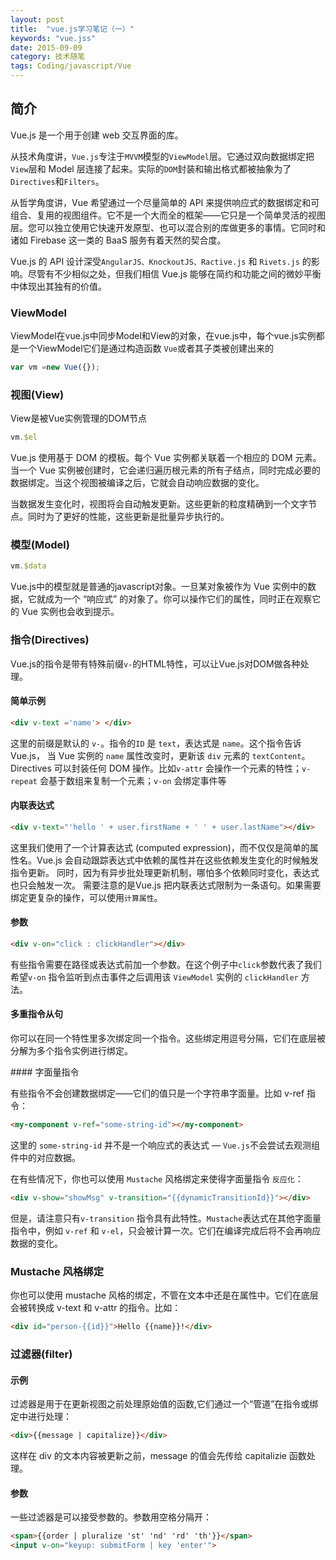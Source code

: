 ```yaml
---
layout: post
title:  "vue.js学习笔记（一）"
keywords: "vue.jss"
date: 2015-09-09
category: 技术随笔
tags: Coding/javascript/Vue
---
```


## 简介

Vue.js 是一个用于创建 web 交互界面的库。

从技术角度讲，`Vue.js`专注于`MVVM`模型的`ViewModel`层。它通过双向数据绑定把`View`层和 Model 层连接了起来。实际的`DOM`封装和输出格式都被抽象为了`Directives`和`Filters`。

从哲学角度讲，Vue 希望通过一个尽量简单的 API 来提供响应式的数据绑定和可组合、复用的视图组件。它不是一个大而全的框架——它只是一个简单灵活的视图层。您可以独立使用它快速开发原型、也可以混合别的库做更多的事情。它同时和诸如 Firebase 这一类的 BaaS 服务有着天然的契合度。

Vue.js 的 API 设计深受`AngularJS、KnockoutJS、Ractive.js` 和 `Rivets.js` 的影响。尽管有不少相似之处，但我们相信 Vue.js 能够在简约和功能之间的微妙平衡中体现出其独有的价值。

### ViewModel

ViewModel在vue.js中同步Model和View的对象，在vue.js中，每个vue.js实例都是一个ViewModel它们是通过构造函数 `Vue`或者其子类被创建出来的

```javascript
var vm =new Vue({});
```

### 视图(View)

View是被Vue实例管理的DOM节点

```javascript
vm.$el
```
Vue.js 使用基于 DOM 的模板。每个 Vue 实例都关联着一个相应的 DOM 元素。当一个 Vue 实例被创建时，它会递归遍历根元素的所有子结点，同时完成必要的数据绑定。当这个视图被编译之后，它就会自动响应数据的变化。

当数据发生变化时，视图将会自动触发更新。这些更新的粒度精确到一个文字节点。同时为了更好的性能，这些更新是批量异步执行的。

<!-- more -->

### 模型(Model)

```javascript
vm.$data
```
Vue.js中的模型就是普通的javascript对象。一旦某对象被作为 Vue 实例中的数据，它就成为一个 “响应式” 的对象了。你可以操作它们的属性，同时正在观察它的 Vue 实例也会收到提示。

### 指令(Directives)

Vue.js的指令是带有特殊前缀`v-`的HTML特性，可以让Vue.js对DOM做各种处理。
#### 简单示例

```html
<div v-text ='name'> </div>
```
这里的前缀是默认的 `v-`。指令的`ID` 是 `text`，表达式是 `name`。这个指令告诉 Vue.js， 当 Vue 实例的 `name` 属性改变时，更新该 `div` 元素的 `textContent`。
Directives 可以封装任何 DOM 操作。比如`v-attr` 会操作一个元素的特性；`v-repeat` 会基于数组来复制一个元素；`v-on` 会绑定事件等
#### 内联表达式

```html
<div v-text="'hello ' + user.firstName + ' ' + user.lastName"></div>
```

这里我们使用了一个计算表达式 (computed expression)，而不仅仅是简单的属性名。Vue.js 会自动跟踪表达式中依赖的属性并在这些依赖发生变化的时候触发指令更新。
同时，因为有异步批处理更新机制，哪怕多个依赖同时变化，表达式也只会触发一次。
需要注意的是Vue.js 把内联表达式限制为一条语句。如果需要绑定更复杂的操作，可以使用`计算属性`。
#### 参数

```html
<div v-on="click : clickHandler"></div>
```
有些指令需要在路径或表达式前加一个参数。在这个例子中`click`参数代表了我们希望`v-on` 指令监听到点击事件之后调用该 `ViewModel` 实例的 `clickHandler` 方法。

#### 多重指令从句

你可以在同一个特性里多次绑定同一个指令。这些绑定用逗号分隔，它们在底层被分解为多个指令实例进行绑定。

<div v-on="
  click   : onClick,
  keyup   : onKeyup,
  keydown : onKeydown
">
</div>
#### 字面量指令

有些指令不会创建数据绑定——它们的值只是一个字符串字面量。比如 v-ref 指令：

```html
<my-component v-ref="some-string-id"></my-component>
```

这里的 `some-string-id` 并不是一个响应式的表达式 — `Vue.js`不会尝试去观测组件中的对应数据。

在有些情况下，你也可以使用 `Mustache` 风格绑定来使得字面量指令 `反应化`：

```html
<div v-show="showMsg" v-transition="{{dynamicTransitionId}}"></div>
```
但是，请注意只有`v-transition` 指令具有此特性。`Mustache`表达式在其他字面量指令中，例如 `v-ref` 和 `v-el`，只会被计算一次。它们在编译完成后将不会再响应数据的变化。

### Mustache 风格绑定

你也可以使用 mustache 风格的绑定，不管在文本中还是在属性中。它们在底层会被转换成 v-text 和 v-attr 的指令。比如：

```html
<div id="person-{{id}}">Hello {{name}}!</div>
```

### 过滤器(filter)

#### 示例
过滤器是用于在更新视图之前处理原始值的函数,它们通过一个“管道”在指令或绑定中进行处理：

```html
<div>{{message | capitalize}}</div>

```
这样在 div 的文本内容被更新之前，message 的值会先传给 capitalizie 函数处理。
#### 参数
一些过滤器是可以接受参数的。参数用空格分隔开：

```html
<span>{{order | pluralize 'st' 'nd' 'rd' 'th'}}</span>
<input v-on="keyup: submitForm | key 'enter'">
```
